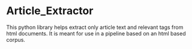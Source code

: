 # Article_Extractor
This python library helps extract only article text and relevant tags from html documents.  It is meant for use in a pipeline based on an html based corpus.
